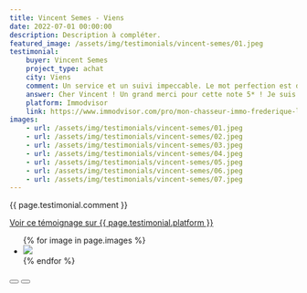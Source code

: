 ```yaml
---
title: Vincent Semes - Viens
date: 2022-07-01 00:00:00
description: Description à compléter.
featured_image: /assets/img/testimonials/vincent-semes/01.jpeg
testimonial:
    buyer: Vincent Semes
    project_type: achat
    city: Viens
    comment: Un service et un suivi impeccable. Le mot perfection est de circonstance!
    answer: Cher Vincent ! Un grand merci pour cette note 5* ! Je suis sincèrement ravie d'avoir pu aider à concrétiser ce projet important et suis heureuse de notre belle rencontre. Profite bien de cet appartement sous le soleil du Luberon ️! Frédérique
    platform: Immodvisor
    link: https://www.immodvisor.com/pro/mon-chasseur-immo-frederique-lodola-avignon-84000-48627.html
images:
    - url: /assets/img/testimonials/vincent-semes/01.jpeg
    - url: /assets/img/testimonials/vincent-semes/02.jpeg
    - url: /assets/img/testimonials/vincent-semes/03.jpeg
    - url: /assets/img/testimonials/vincent-semes/04.jpeg
    - url: /assets/img/testimonials/vincent-semes/05.jpeg
    - url: /assets/img/testimonials/vincent-semes/06.jpeg
    - url: /assets/img/testimonials/vincent-semes/07.jpeg
---
```


{{ page.testimonial.comment }}

<a href="{{ page.testimonial.link }}" target="blank">Voir ce témoignage sur {{ page.testimonial.platform }}</a>

<div class="blogGlide fullWidth">
    <div class="glide__track" data-glide-el="track">
        <ul class="glide__slides">
            {% for image in page.images %}
            <li class="glide__slide">
                <img src="{{ image.url }}">
            </li>
            {% endfor %}
        </ul>
    </div>
    <div class="glide__arrows d-flex justify-content-center mt-2" data-glide-el="controls">
          <button class="glide__arrow text-default position-static" data-glide-dir="<"><i class="ni ni-bold-left"></i></button>
          <button class="glide__arrow text-default position-static" data-glide-dir=">"><i class="ni ni-bold-right"></i></button>
    </div>
</div>